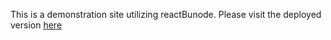 
This is a demonstration site utilizing reactBunode. Please visit the deployed version [here](https://reactbunode-e-commerse-demo.netlify.app/)
